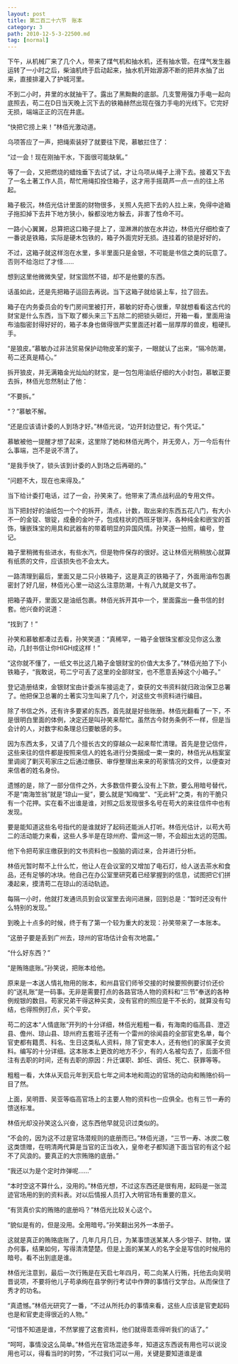 ```yaml
---
layout: post
title: 第二百二十六节　账本
category: 3
path: 2010-12-5-3-22500.md
tag: [normal]
---
```


下午，从机械厂来了几个人，带来了煤气机和抽水机，还有抽水管。在煤气发生器运转了一小时之后，柴油机终于启动起来，抽水机开始源源不断的把井水抽了出来，直接排灌入了护城河里。

不到二小时，井里的水就抽干了。露出了黑黝黝的底部。几支警用强力手电一起向底照去，苟二在D日当天晚上沉下去的铁箱赫然出现在强力手电的光线下。它完好无损，端端正正的沉在井底。

“快把它捞上来！”林佰光激动道。

乌项答应了一声，把绳索装好了就要往下爬，慕敏拦住了：

“过一会！现在刚抽干水，下面很可能缺氧。”

等了一会，又把燃烧的蜡烛垂下去试了试，才让乌项从绳子上滑下去。接着又下去了一名土著工作人员，帮忙用绳扣拴住箱子，这才用手摇葫芦一点一点的往上吊起。

箱子极沉，林佰光估计里面的财物很多，关照人先把下去的人拉上来，免得中途箱子拖扣掉下去井下地方狭小，躲都没地方躲去，非害了性命不可。

一路小心翼翼，总算把这口箱子提上了，湿淋淋的放在水井边，林佰光仔细检查了一番说是铁箱，实际是硬木包铁的，箱子外面完好无损。连挂着的锁是好好的，

不过，这箱子就这样泡在水里，多半里面只是金银，不可能是书信之类的玩意了。否则不给泡烂了才怪……

想到这里他微微失望，财宝固然不错，却不是他要的东西。

话虽如此，还是先把箱子运回去再说。当下这箱子就给装上车，拉了回去。

箱子在内务委员会的专门房间里被打开，慕敏的好奇心很重，早就想看看这古代的财宝是什么东西，当下取了榔头来三下五除二的把锁头砸烂，开箱一看，里面用油布油脂密封得好好的，箱子本身也做得很严实里面还衬着一层厚厚的兽皮，粗硬扎手。

“是狼皮。”慕敏办过非法贸易保护动物皮革的案子，一眼就认了出来，“隔冷防潮，苟二还真是精心。”

拆开狼皮，并无满箱金光灿灿的财宝，是一包包用油纸仔细的大小封包，慕敏正要去拆，林佰光忽然制止了他：

“不要拆。”

“？”慕敏不解。

“还是应该请计委的人到场才好。”林佰光说，“边开封边登记，有个凭证。”

慕敏被他一提醒才想了起来，这里除了她和林佰光两个，并无旁人，万一今后有什么事端，岂不是说不清了。

“是我手快了，锁头该到计委的人到场之后再砸的。”

“问题不大，现在也来得及。”

当下给计委打电话，过了一会，孙笑来了。他带来了清点战利品的专用文件。

当下把封好的油纸包一个个的拆开，清点，计数，取出来的东西五花八门，有大小不一的金锭、银锭，成叠的金叶子，包成柱状的西班牙银洋，各种纯金和嵌宝的首饰，镶嵌珠宝的用具和武器有的带着明显的异国风情。孙笑逐一拍照，编号，登记。

箱子里稍微有些进水，有些水汽，但是物件保存的很好。这让林佰光稍稍放心就算有纸质的文件，应该损失也不会太大。

一路清理到最后，里面又是二只小铁箱子，这是真正的铁箱子了，外面用油布包裹密封了好几层，林佰光心里一动这么注意防潮，十有八九就是文书了。

把箱子撬开，里面又是油纸包裹。林佰光拆开其中一个，里面露出一叠书信的封套。他兴奋的说道：

“找到了！”

孙笑和慕敏都凑过去看，孙笑笑道：“真稀罕，一箱子金银珠宝都没见你这么激动，几封书信让你HIGH成这样！”

“这你就不懂了，一纸文书比这几箱子金银财宝的价值大太多了。”林佰光拍了下小铁箱子，“我敢说，苟二宁可丢了这里的全部财宝，也不愿意丢掉这个小箱子。”

登记造册结束，金银财宝由计委派车接运走了，查获的文书资料就归政治保卫总署了。他把保卫总署的土著实习生叫来了几个，对这些文书资料进行编目。

除了书信之外，还有许多要紧的东西，首先就是好些账册。林佰光翻看了一下，不是很明白里面的体例，决定还是叫孙笑来帮忙。虽然古今财务条例不一样，但是当会计的人，对数字和条理总归要敏感的多。

因为东西太多，又请了几个擅长古文的穿越众一起来帮忙清理。首先是登记信件，这些来往的信件都是按照来信人的姓名进行分类捆成一束一束的，林佰光从档案室里调阅了剿灭苟家庄之后通过缴获、审俘整理出来来的苟家情况的文件，以便查对来信者的姓名身份。

遗憾的是，除了一部分信件之外，大多数信件要么没有上下款，要么用暗号替代，不是“南海笠翁”就是“琼山一叟”，要么就是“知梅堂”、“无此轩”之类，有的干脆只有一个花押。实在看不出谁是谁，对照之后发现很多名号在苟大的来往信件中也有发现。

要是能知道这些名号指代的是谁就好了起码还能派人打听。林佰光估计，以苟大苟二的活动能力来看，这些人多半是在琼州府、雷州这一带，不会超出太远的范围。

他下令把苟家庄缴获到的文书资料也一股脑的调过来，合并进行分析。

林佰光暂时帮不上什么忙，他让人在会议室的又增加了电石灯，给人送去茶水和食品，还有足够的冰块。他自己在办公室里研究着已经掌握到的信息，试图把它们拼凑起来，摸清苟二在琼山的活动轨迹。

每隔一小时，他就打发通讯员到会议室里去询问进展，回到总是：“暂时还没有什么特别的发现。”

到晚上十点多的时候，终于有了第一个较为重大的发现：孙笑带来了一本账本。

“这册子要是丢到广州去，琼州的官场估计会有次地震。”

“什么好东西？”

“是贿赂底账。”孙笑说，把账本给他。

原来是一本送人情礼物用的账本，和州县官们师爷交接的时候要照例要讨价还价的“送礼账”是一码事。无非是需要打点的各路官场人物的资料和“三节”奉送的各种例规银的数目。苟家兄弟干得这种买卖，没有官府的照应是干不长的，就算没有勾结，也得照例打点，买个平安。

苟二的这本“人情底账”开列的十分详细，林佰光粗粗一看，有海南的临高县、澄迈县、儋州、琼山县、琼州府五套班子还有一个雷州的徐闻县的全部官吏名单，每个官吏都有籍贯、科名、生日这类私人资料，除了官吏本人，还有他们的家属子女资料。编写的十分详细。这本账本上更改的地方不少，有的人名被勾去了，后面不但注有去职的时间，还有去职的原因：升迁谋职、卸任、调任、死亡、获罪等等。

粗粗一看，大体从天启元年到天启七年之间本地和周边的官场的动向和贿赂价码一目了然。

上面，吴明晋、吴亚等临高官场上的主要人物的资料也一应俱全。也有三节一寿的馈送标准。

林佰光却没孙笑这么兴奋，这东西他早就见识过类似的。

“不会的，因为这不过是官场潜规则的底册而已。”林佰光道，“三节一寿、冰炭二敬这类馈赠，在明清两代算是当官的正当收入，皇帝老子都知道下面当官的有这个起不了风浪的。要真正的大宗贿赂的底册。”

“我还以为是个定时炸弹呢……”

“本时空这不算什么，没用的。”林佰光想，不过这东西还是很有用，起码是一张混迹官场用的到的资料表。对以后情报人员打入大明官场有重要的意义。

“有货真价实的贿赂的底册吗？”林佰光比较关心这个。

“貌似是有的，但是没用。全用暗号。”孙笑翻出另外一本册子。

这就是真正的贿赂底账了，几年几月几日，为某事馈送某某人多少银子、财物，谋办何事，结果如何，写得清清楚楚。但是上面的某某人的名字全是写信的时候用的暗号。看不出到底是谁。

林佰光注意到，最后一次行贿是在天启七年四月，苟二向某人行贿，托他去向吴明晋说项，不要将他儿子苟承绚在县学例行考试中作弊的事情行文学台。从而保住了秀才的功名。

“真遗憾。”林佰光研究了一番，“不过从所托办的事情来看，这些人应该是官吏起码也是和官吏走得很近的人物。”

“可惜不知道是谁，不然掌握了这套资料，他们就得乖乖得听我们的话了。”

“呵呵，事情没这么简单。”林佰光在官场混迹多年，知道这东西说有用也可以说没用也可以，得看当时的时势，“不过我们可以一用，关键是要知道谁是谁